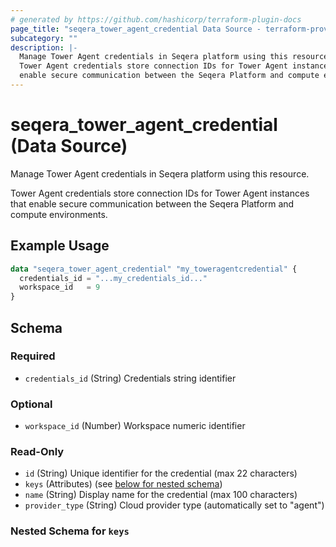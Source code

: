 ```yaml
---
# generated by https://github.com/hashicorp/terraform-plugin-docs
page_title: "seqera_tower_agent_credential Data Source - terraform-provider-seqera"
subcategory: ""
description: |-
  Manage Tower Agent credentials in Seqera platform using this resource.
  Tower Agent credentials store connection IDs for Tower Agent instances that
  enable secure communication between the Seqera Platform and compute environments.
---
```


# seqera_tower_agent_credential (Data Source)

Manage Tower Agent credentials in Seqera platform using this resource.

Tower Agent credentials store connection IDs for Tower Agent instances that
enable secure communication between the Seqera Platform and compute environments.

## Example Usage

```terraform
data "seqera_tower_agent_credential" "my_toweragentcredential" {
  credentials_id = "...my_credentials_id..."
  workspace_id   = 9
}
```

<!-- schema generated by tfplugindocs -->
## Schema

### Required

- `credentials_id` (String) Credentials string identifier

### Optional

- `workspace_id` (Number) Workspace numeric identifier

### Read-Only

- `id` (String) Unique identifier for the credential (max 22 characters)
- `keys` (Attributes) (see [below for nested schema](#nestedatt--keys))
- `name` (String) Display name for the credential (max 100 characters)
- `provider_type` (String) Cloud provider type (automatically set to "agent")

<a id="nestedatt--keys"></a>
### Nested Schema for `keys`
